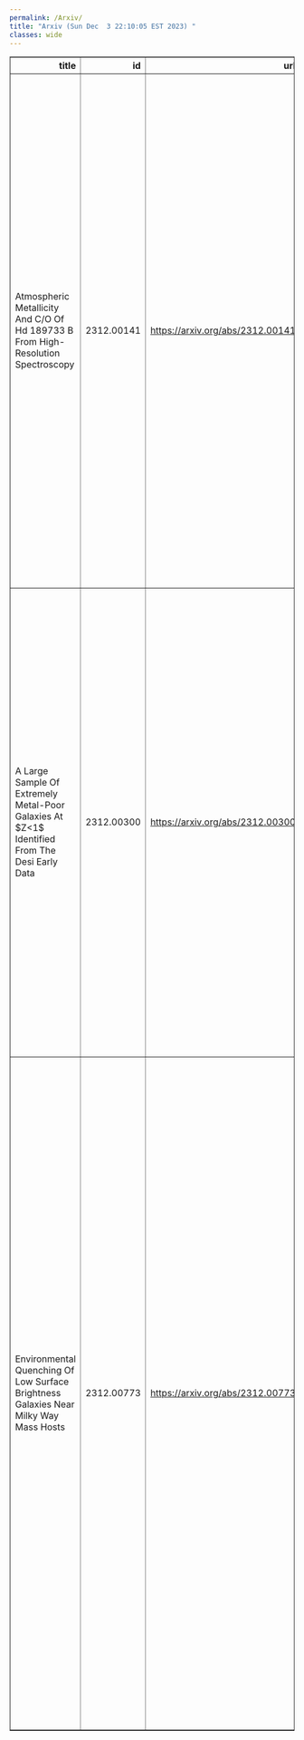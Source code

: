 ```yaml
---
permalink: /Arxiv/
title: "Arxiv (Sun Dec  3 22:10:05 EST 2023) "
classes: wide
---
```

<table border="1" class="dataframe">
  <thead>
    <tr style="text-align: right;">
      <th>title</th>
      <th>id</th>
      <th>url</th>
      <th>authors</th>
      <th>Local Authors</th>
    </tr>
  </thead>
  <tbody>
    <tr>
      <td>Atmospheric Metallicity And C/O Of Hd 189733 B From High-Resolution   Spectroscopy</td>
      <td>2312.00141</td>
      <td><a href="https://arxiv.org/abs/2312.00141" target="_blank">https://arxiv.org/abs/2312.00141</a></td>
      <td>Luke Finnerty, Jerry W. Xuan, Yinzi Xin, Joshua Liberman, Tobias Schofield, Michael P. Fitzgerald, Shubh Agrawal, Ashley Baker, Randall Bartos, Geoffrey A. Blake, Benjamin Calvin, Sylvain Cetre, Jacques-Robert Delorme, Greg Doppman, Daniel Echeverri, Chih-Chun Hsu, Nemanja Jovanovic, Ronald A. López, Emily C. Martin, Dimitri Mawet, Evan Morris, Jacklyn Pezzato, Jean-Baptiste Ruffio, Ben Sappey, Andrew Skemer, Taylor Venenciano, J. Kent Wallace, Nicole L. Wallack, Jason J. Wang, Ji Wang</td>
      <td>Ji Wang</td>
    </tr>
    <tr>
      <td>A Large Sample Of Extremely Metal-Poor Galaxies At $Z&lt;1$ Identified From   The Desi Early Data</td>
      <td>2312.00300</td>
      <td><a href="https://arxiv.org/abs/2312.00300" target="_blank">https://arxiv.org/abs/2312.00300</a></td>
      <td>Hu Zou, Jipeng Sui, Amélie Saintonge, Dirk Scholte, John Moustakas, Malgorzata Siudek, Arjun Dey, Stephanie Juneau, Weijian Guo, Rebecca Canning, J. Aguilar, S. Ahlen, D. Brooks, T. Claybaugh, K. Dawson, A. De La Macorra, P. Doel, J. E. Forero-Romero, S. Gontcho A Gontcho, K. Honscheid, M. Landriau, L. Le Guillou, M. Manera, A. Meisner, R. Miquel, Jundan Nie, C. Poppett, M. Rezaie, G. Rossi, E. Sanchez, M. Schubnell, H. Seo, G. Tarle, Zhimin Zhou, Siwei Zou</td>
      <td>Klaus Honscheid</td>
    </tr>
    <tr>
      <td>Environmental Quenching Of Low Surface Brightness Galaxies Near Milky   Way Mass Hosts</td>
      <td>2312.00773</td>
      <td><a href="https://arxiv.org/abs/2312.00773" target="_blank">https://arxiv.org/abs/2312.00773</a></td>
      <td>J. Bhattacharyya, A. H. G. Peter, P. Martini, B. Mutlu-Pakdil, A. Drlica-Wagner, A. B. Pace, L. E. Strigari, Y. -T. Cheng, D. Roberts, D. Tanoglidis, M. Aguena, O. Alves, F. Andrade-Oliveira, D. Bacon, D. Brooks, A. Carnero Rosell, J. Carretero, L. N. Da Costa, M. E. S. Pereira, T. M. Davis, S. Desai, P. Doel, I. Ferrero, J. Frieman, J. García-Bellido, G. Giannini, D. Gruen, R. A. Gruendl, S. R. Hinton, D. L. Hollowood, K. Honscheid, D. J. James, K. Kuehn, J. L. Marshall, J. Mena-Fernández, R. Miquel, A. Palmese, A. Pieres, A. A. Plazas Malagón, E. Sanchez, B. Santiago, M. Schubnell, I. Sevilla-Noarbe, M. Smith, E. Suchyta, M. E. C. Swanson, G. Tarle, M. Vincenzi, A. R. Walker, N. Weaverdyck, P. Wiseman</td>
      <td>Joy Bhattacharyya, Klaus Honscheid, Paul Martini</td>
    </tr>
  </tbody>
</table>